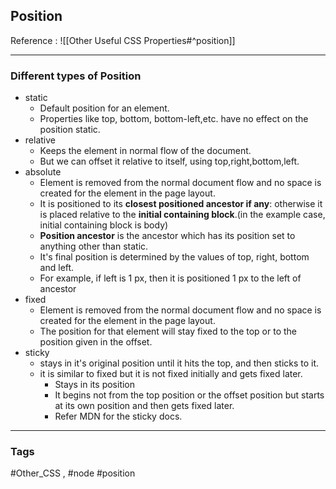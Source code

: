 ## Position

Reference : ![[Other Useful CSS Properties#^position]]

---
### Different types of Position
- static
	- Default position for an element.
	- Properties like top, bottom, bottom-left,etc. have no effect on the position static.
- relative
	- Keeps the element in normal flow of the document.
	- But we can offset it relative to itself, using top,right,bottom,left.
- absolute
	- Element is removed from the normal document flow and no space is created for the element in the page layout.
	- It is positioned to its **closest positioned ancestor if any**: otherwise it is placed relative to the **initial containing block**.(in the example case, initial containing block is body)
	- **Position ancestor** is the ancestor which has its position set to anything other than static.
	- It's final position is determined by the values of top, right, bottom and left.
	- For example, if left is 1 px, then it is positioned 1 px to the left of ancestor
- fixed
	- Element is removed from the normal document flow and no space is created for the element in the page layout.
	- The position for that element will stay fixed to the top or to the position given in the offset.
- sticky
	- stays in it's original position until it hits the top, and then sticks to it.
	- it is similar to fixed but it is not fixed initially and gets fixed later.
		- Stays in its position
		- It begins not from the top position or the offset position but starts at its own position and then gets fixed later.
		- Refer MDN for the sticky docs.
---

### Tags
#Other_CSS , #node #position
